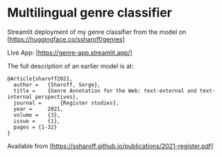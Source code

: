 # Multilingual genre classifier 
Streamlit deployment of my genre classifier from the model on [https://huggingface.co/ssharoff/genres]

Live App: [https://genre-app.streamlit.app/]


The full description of an earlier model is at:

```
@Article{sharoff2021,
  author = 	 {Sharoff, Serge},
  title = 	 {Genre Annotation for the Web: text-external and text-internal perspectives},
  journal = 	 {Register studies},
  year = 	 2021,
  volume = 	 {3},
  issue = 	 {1},
  pages = {1-32}
}
```
Available from [https://ssharoff.github.io/publications/2021-register.pdf]
